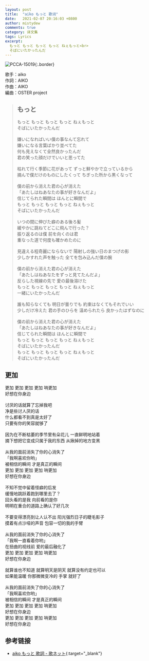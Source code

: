 ```yaml
---
layout: post
title:  "aiko もっと 歌词"
date:   2021-02-07 20:16:03 +0800
author: mistydew
comments: true
category: 译文集
tags: Lyrics
excerpt:
  もっと もっと もっと もっと ねぇもっと<br>
  そばにいたかったんだ
---
```

![PCCA-15019](https://is4-ssl.mzstatic.com/image/thumb/Music123/v4/77/38/ca/7738ca9a-7bb9-92a0-73e6-516fda0dc282/source/600x600bb.jpg){:.border}

歌手：aiko<br>
作詞：AIKO<br>
作曲：AIKO<br>
編曲：OSTER project

<blockquote class="original">
  <h2>もっと</h2>
  <p>
    もっと もっと もっと もっと ねぇもっと<br>
    そばにいたかったんだ<br>
    <br>
    嫌いになればいい僕の事なんて忘れて<br>
    嫌いになる言葉ばかり並べてた<br>
    何も見えなくて全然良かったんだ<br>
    君の笑った顔だけでいいと思ってた<br>
    <br>
    枯れて行く季節に花があって ずっと鮮やかで立っているから<br>
    摘んで僕だけのものにしたくって ちぎった所から黒くなって<br>
    <br>
    僕の前から消えた君の心が消えた<br>
    「あたしはねあなたの事が好きなんだよ」<br>
    信じてられた瞬間は ほんとに瞬間で<br>
    もっと もっと もっと もっと ねぇもっと<br>
    そばにいたかったんだ<br>
    <br>
    いつの間に伸びた癖のある後ろ髪<br>
    緩やかに跳ねてどこに飛んで行った？<br>
    振り返るのは僕 前を向くのは君<br>
    重なった道で何度も確かめたのに<br>
    <br>
    見違える程奇麗にならないで 陽射しの強い日のまつげの影<br>
    少しかすれた声を触った 全てを包み込んだ僕の腕<br>
    <br>
    僕の前から消えた君の心が消えた<br>
    「あたしはねあなたをずっと見てたんだよ」<br>
    反らした視線の先で 愛の最後溶けた<br>
    もっと もっと もっと もっと ねぇもっと<br>
    一緒にいたかったんだ<br>
    <br>
    誰も知らなくても 明日が曇りでも 約束はなくてもそれでいい<br>
    少しだけ冷えた 君の手のひらを 温められたら 良かったはずなのに<br>
    <br>
    僕の前から消えた君の心が消えた<br>
    「あたしはねあなたの事が好きなんだよ」<br>
    信じてられた瞬間は ほんとに瞬間で<br>
    もっと もっと もっと もっと ねぇもっと<br>
    そばにいたかったんだ<br>
    もっと もっと もっと もっと ねぇもっと<br>
    そばにいたかったんだ
  </p>
</blockquote>

<div class="translation">
  <h2>更加</h2>
  <p>
    更加 更加 更加 更加 呐更加<br>
    好想在你身边<br>
    <br>
    讨厌的话就算了忘掉我吧<br>
    净是些讨人厌的话<br>
    什么都看不到真是太好了<br>
    只要有你的笑容就够了<br>
    <br>
    因为在不断枯萎的季节里有朵花儿 一直鲜明地站着<br>
    摘下想把它变成只属于我的东西 从揪掉的地方变黑<br>
    <br>
    从我的面前消失了你的心消失了<br>
    「我啊喜欢你哟」<br>
    被相信的瞬间 才是真正的瞬间<br>
    更加 更加 更加 更加 呐更加<br>
    好想在你身边<br>
    <br>
    不知不觉中留着怪癖的后发<br>
    缓慢地跳跃着跑到哪里去了？<br>
    回头看的是我 向前看的是你<br>
    明明在重合的道路上确认了好几次<br>
    <br>
    不要变得漂亮到让人认不出 阳光强烈日子的睫毛影子<br>
    摸着有点沙哑的声音 包容一切的我的手臂<br>
    <br>
    从我的面前消失了你的心消失了<br>
    「我啊一直看着你哟」<br>
    在扭曲的视线前 爱的最后融化了<br>
    更加 更加 更加 更加 呐更加<br>
    好想在你身边<br>
    <br>
    就算谁也不知道 就算明天是阴天 就算没有约定也可以<br>
    如果能温暖 你那微微变冷的 手掌 就好了<br>
    <br>
    从我的面前消失了你的心消失了<br>
    「我啊喜欢你哟」<br>
    被相信的瞬间 才是真正的瞬间<br>
    更加 更加 更加 更加 呐更加<br>
    好想在你身边<br>
    更加 更加 更加 更加 呐更加<br>
    好想在你身边
  </p>
</div>

## 参考链接

* [aiko もっと 歌詞 - 歌ネット](https://www.uta-net.com/song/204052/){:target="_blank"}
